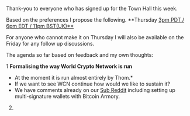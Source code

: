 
Thank-you to everyone who has signed up for the Town Hall this week.

Based on the preferences I propose the following. **Thursday  [3pm PDT / 6pm EDT / 11pm BST(UK)**](http://www.worldtimebuddy.com/?qm=1&lid=1609350,2643743,4160021,5391959&h=2643743&date=2014-8-4&sln=23-24)

For anyone who cannot make it on Thursday I will also be available on the Friday for any follow up discussions. 

The agenda so far based on feedback and my own thoughts:

1 **Formalising the way World Crypto Network is run**
* At the moment it is run almost entirely by Thom.*
* If we want to see WCN continue how would we like to sustain it?
* We have comments already on our [Sub Reddit](http://www.reddit.com/r/worldcryptonetwork/comments/2bn93t/lets_decentralise_the_world_and_make_world_crypto/) including setting up multi-signature wallets with Bitcoin Armory.
2. 